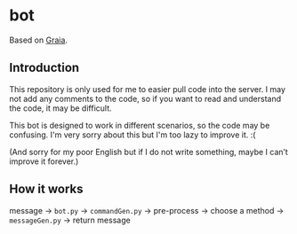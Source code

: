 # bot

Based on [Graia](https://github.com/GraiaProject/Application).

## Introduction

This repository is only used for me to easier pull code into the server. I may not add any comments to the code, so if you want to read and understand the code, it may be difficult.

This bot is designed to work in different scenarios, so the code may be confusing. I'm very sorry about this but I'm too lazy to improve it. :(

(And sorry for my poor English but if I do not write something, maybe I can’t improve it forever.)

## How it works

message -> `bot.py` -> `commandGen.py` -> pre-process -> choose a method -> `messageGen.py` -> return message
